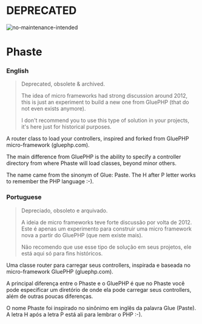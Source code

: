 # DEPRECATED

![no-maintenance-intended](https://img.shields.io/maintenance/no/2012?style=plastic)

Phaste
======

### English

> Deprecated, obsolete & archived.
> 
> The idea of micro frameworks had strong discussion around 2012, this is just an experiment to build a new one from GluePHP (that do not even exists anymore).
> 
> I don't recommend you to use this type of solution in your projects, it's here just for historical purposes.
> 

A router class to load your controllers, inspired and forked from GluePHP micro-framework (gluephp.com).

The main difference from GluePHP is the ability to specify a controller directory from where Phaste will load classes, beyond minor others.

The name came from the sinonym of Glue: Paste. The H after P letter works to remember the PHP language :-).

### Portuguese

> Depreciado, obsoleto e arquivado.
> 
> A ideia de micro frameworks teve forte discussão por volta de 2012. Este é apenas um experimento para construir uma micro framework nova a partir do GluePHP (que nem existe mais).
> 
> Não recomendo que use esse tipo de solução em seus projetos, ele está aqui só para fins históricos.
> 

Uma classe router para carregar seus controllers, inspirada e baseada no micro-framework GluePHP (gluephp.com).

A principal diferença entre o Phaste e o GluePHP é que no Phaste você pode especificar um diretório de onde ela pode carregar seus controllers, além de outras poucas diferenças.

O nome Phaste foi inspirado no sinônimo em inglês da palavra Glue (Paste). A letra H após a letra P está ali para lembrar o PHP :-).
